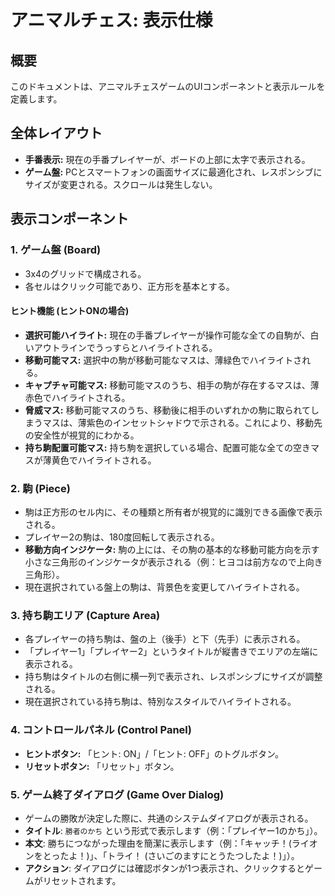 # アニマルチェス: 表示仕様

## 概要

このドキュメントは、アニマルチェスゲームのUIコンポーネントと表示ルールを定義します。

## 全体レイアウト

-   **手番表示:** 現在の手番プレイヤーが、ボードの上部に太字で表示される。
-   **ゲーム盤:** PCとスマートフォンの画面サイズに最適化され、レスポンシブにサイズが変更される。スクロールは発生しない。

## 表示コンポーネント

### 1. ゲーム盤 (Board)

-   3x4のグリッドで構成される。
-   各セルはクリック可能であり、正方形を基本とする。

#### ヒント機能 (ヒントONの場合)

-   **選択可能ハイライト:** 現在の手番プレイヤーが操作可能な全ての自駒が、白いアウトラインでうっすらとハイライトされる。
-   **移動可能マス:** 選択中の駒が移動可能なマスは、薄緑色でハイライトされる。
-   **キャプチャ可能マス:** 移動可能マスのうち、相手の駒が存在するマスは、薄赤色でハイライトされる。
-   **脅威マス:** 移動可能マスのうち、移動後に相手のいずれかの駒に取られてしまうマスは、薄紫色のインセットシャドウで示される。これにより、移動先の安全性が視覚的にわかる。
-   **持ち駒配置可能マス:** 持ち駒を選択している場合、配置可能な全ての空きマスが薄黄色でハイライトされる。

### 2. 駒 (Piece)

-   駒は正方形のセル内に、その種類と所有者が視覚的に識別できる画像で表示される。
-   プレイヤー2の駒は、180度回転して表示される。
-   **移動方向インジケータ:** 駒の上には、その駒の基本的な移動可能方向を示す小さな三角形のインジケータが表示される（例：ヒヨコは前方なので上向き三角形）。
-   現在選択されている盤上の駒は、背景色を変更してハイライトされる。

### 3. 持ち駒エリア (Capture Area)

-   各プレイヤーの持ち駒は、盤の上（後手）と下（先手）に表示される。
-   「プレイヤー1」「プレイヤー2」というタイトルが縦書きでエリアの左端に表示される。
-   持ち駒はタイトルの右側に横一列で表示され、レスポンシブにサイズが調整される。
-   現在選択されている持ち駒は、特別なスタイルでハイライトされる。

### 4. コントロールパネル (Control Panel)

-   **ヒントボタン:** 「ヒント: ON」/「ヒント: OFF」のトグルボタン。
-   **リセットボタン:** 「リセット」ボタン。

### 5. ゲーム終了ダイアログ (Game Over Dialog)

-   ゲームの勝敗が決定した際に、共通のシステムダイアログが表示される。
-   **タイトル**: `勝者のかち` という形式で表示します（例：「プレイヤー1のかち」）。
-   **本文**: 勝ちにつながった理由を簡潔に表示します（例：「キャッチ！(ライオンをとったよ！)」、「トライ！ (さいごのますにとうたつしたよ！)」）。
-   **アクション**: ダイアログには確認ボタンが1つ表示され、クリックするとゲームがリセットされます。
